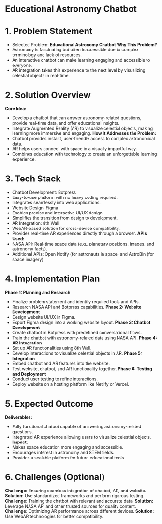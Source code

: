 # Educational Astronomy Chatbot
# 1. Problem Statement
- Selected Problem: **Educational Astronomy Chatbot**
**Why This Problem?**
-   Astronomy is fascinating but often inaccessible due to complex terminology and lack of resources.
-   An interactive chatbot can make learning engaging and accessible to everyone.
-   AR integration takes this experience to the next level by visualizing celestial objects in real-time.

# 2. Solution Overview
**Core Idea:**
- Develop a chatbot that can answer astronomy-related questions, provide real-time data, and offer educational insights.
- Integrate Augmented Reality (AR) to visualize celestial objects, making learning more immersive and engaging.
**How It Addresses the Problem:**
- Chatbot provides instant, user-friendly access to complex astronomical data.
- AR helps users connect with space in a visually impactful way.
- Combines education with technology to create an unforgettable learning experience.

# 3. Tech Stack
- Chatbot Development: Botpress
- Easy-to-use platform with no heavy coding required.
- Integrates seamlessly into web applications.
- Website Design: Figma
- Enables precise and interactive UI/UX design.
- Simplifies the transition from design to development.
- AR Integration: 8th Wall
- WebAR-based solution for cross-device compatibility.
- Provides real-time AR experiences directly through a browser.
**APIs Used:**
- NASA API: Real-time space data (e.g., planetary positions, images, and astronomy facts).
- Additional APIs: Open Notify (for astronauts in space) and AstroBin (for space imagery).

# 4. Implementation Plan
**Phase 1: Planning and Research**
- Finalize problem statement and identify required tools and APIs.
- Research NASA API and Botpress capabilities.
**Phase 2: Website Development**
- Design website UI/UX in Figma.
- Export Figma design into a working website layout.
**Phase 3: Chatbot Development**
- Create chatbot in Botpress with predefined conversational flows.
- Train the chatbot with astronomy-related data using NASA API.
**Phase 4: AR Integration**
- Set up AR functionalities using 8th Wall.
- Develop interactions to visualize celestial objects in AR.
**Phase 5: Integration**
- Embed chatbot and AR features into the website.
- Test website, chatbot, and AR functionality together.
**Phase 6: Testing and Deployment**
- Conduct user testing to refine interactions.
- Deploy website on a hosting platform like Netlify or Vercel.

# 5. Expected Outcome
**Deliverables:**
- Fully functional chatbot capable of answering astronomy-related questions.
- Integrated AR experience allowing users to visualize celestial objects.
**Impact:**
- Makes space education more engaging and accessible.
- Encourages interest in astronomy and STEM fields.
- Provides a scalable platform for future educational tools.

# 6. Challenges (Optional)
**Challenge:** Ensuring seamless integration of chatbot, AR, and website.
**Solution:** Use standardized frameworks and perform rigorous testing.
**Challenge**: Training the chatbot with relevant and accurate data.
**Solution:** Leverage NASA API and other trusted sources for quality content.
**Challenge:** Optimizing AR performance across different devices.
**Solution:** Use WebAR technologies for better compatibility.
